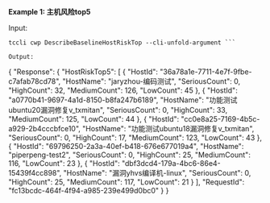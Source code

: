 **Example 1: 主机风险top5**



Input: 

```
tccli cwp DescribeBaselineHostRiskTop --cli-unfold-argument ```

Output: 
```
{
    "Response": {
        "HostRiskTop5": [
            {
                "HostId": "36a78a1e-7711-4e7f-9fbe-c7afab78cd78",
                "HostName": "jaryzhou-编码测试",
                "SeriousCount": 0,
                "HighCount": 32,
                "MediumCount": 126,
                "LowCount": 45
            },
            {
                "HostId": "a0770b41-9697-4a1d-8150-b8fa247b6189",
                "HostName": "功能测试ubuntu20漏洞修复v_txmitan",
                "SeriousCount": 0,
                "HighCount": 33,
                "MediumCount": 125,
                "LowCount": 44
            },
            {
                "HostId": "cc0e8a25-7169-4b5c-a929-2b4cccbfce10",
                "HostName": "功能测试ubuntu18漏洞修复v_txmitan",
                "SeriousCount": 0,
                "HighCount": 17,
                "MediumCount": 123,
                "LowCount": 43
            },
            {
                "HostId": "69796250-2a3a-40ef-b418-676e677019a4",
                "HostName": "piperpeng-test2",
                "SeriousCount": 0,
                "HighCount": 25,
                "MediumCount": 116,
                "LowCount": 23
            },
            {
                "HostId": "dbf3dcd4-179a-4bc6-86e4-15439f4cc898",
                "HostName": "漏洞yhvs编译机-linux",
                "SeriousCount": 0,
                "HighCount": 25,
                "MediumCount": 117,
                "LowCount": 21
            }
        ],
        "RequestId": "fc13bcdc-464f-4f94-a985-239e499d0bc0"
    }
}
```

